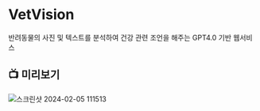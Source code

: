 # VetVision
반려동물의 사진 및 텍스트를 분석하여 건강 관련 조언을 해주는 GPT4.0 기반 웹서비스

## 📺 미리보기
![스크린샷 2024-02-05 111513](https://github.com/DongSeonJin/VetVision/assets/129161266/676764c6-2c48-430a-9af5-1a725713d863)

